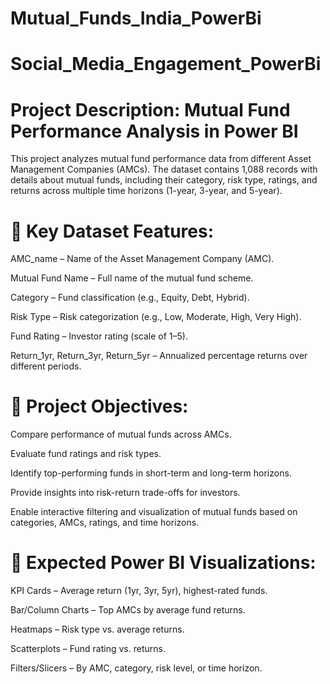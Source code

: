 # Mutual_Funds_India_PowerBi

# Social_Media_Engagement_PowerBi

# Project Description: Mutual Fund Performance Analysis in Power BI

This project analyzes mutual fund performance data from different Asset Management Companies (AMCs). The dataset contains 1,088 records with details about mutual funds, including their category, risk type, ratings, and returns across multiple time horizons (1-year, 3-year, and 5-year).

# 🔑 Key Dataset Features:

AMC_name – Name of the Asset Management Company (AMC).

Mutual Fund Name – Full name of the mutual fund scheme.

Category – Fund classification (e.g., Equity, Debt, Hybrid).

Risk Type – Risk categorization (e.g., Low, Moderate, High, Very High).

Fund Rating – Investor rating (scale of 1–5).

Return_1yr, Return_3yr, Return_5yr – Annualized percentage returns over different periods.

# 🎯 Project Objectives:

Compare performance of mutual funds across AMCs.

Evaluate fund ratings and risk types.

Identify top-performing funds in short-term and long-term horizons.

Provide insights into risk-return trade-offs for investors.

Enable interactive filtering and visualization of mutual funds based on categories, AMCs, ratings, and time horizons.

# 📌 Expected Power BI Visualizations:

KPI Cards – Average return (1yr, 3yr, 5yr), highest-rated funds.

Bar/Column Charts – Top AMCs by average fund returns.

Heatmaps – Risk type vs. average returns.

Scatterplots – Fund rating vs. returns.

Filters/Slicers – By AMC, category, risk level, or time horizon.
